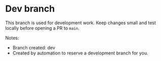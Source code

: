 Dev branch
==========

This branch is used for development work. Keep changes small and test locally before opening a PR to `main`.

Notes:
- Branch created: dev
- Created by automation to reserve a development branch for you.
